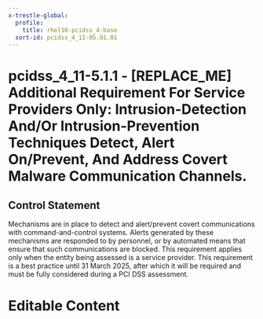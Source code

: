 ```yaml
---
x-trestle-global:
  profile:
    title: rhel10-pcidss_4-base
  sort-id: pcidss_4_11-05.01.01
---
```


# pcidss_4_11-5.1.1 - \[REPLACE_ME\] Additional Requirement For Service Providers Only: Intrusion-Detection And/Or Intrusion-Prevention Techniques Detect, Alert On/Prevent, And Address Covert Malware Communication Channels.

## Control Statement

Mechanisms are in place to detect and alert/prevent covert communications with
command-and-control systems. Alerts generated by these mechanisms are responded to by
personnel, or by automated means that ensure that such communications are blocked. This
requirement applies only when the entity being assessed is a service provider. This
requirement is a best practice until 31 March 2025, after which it will be required and
must be fully considered during a PCI DSS assessment.

# Editable Content

<!-- Make additions and edits below -->
<!-- The above represents the contents of the control as received by the profile, prior to additions. -->
<!-- If the profile makes additions to the control, they will appear below. -->
<!-- The above markdown may not be edited but you may edit the content below, and/or introduce new additions to be made by the profile. -->
<!-- If there is a yaml header at the top, parameter values may be edited. Use --set-parameters to incorporate the changes during assembly. -->
<!-- The content here will then replace what is in the profile for this control, after running profile-assemble. -->
<!-- The current profile has no added parts for this control, but you may add new ones here. -->
<!-- Each addition must have a heading either of the form ## Control my_addition_name -->
<!-- or ## Part a. (where the a. refers to one of the control statement labels.) -->
<!-- "## Control" parts are new parts added after the statement part. -->
<!-- "## Part" parts are new parts added into the top-level statement part with that label. -->
<!-- Subparts may be added with nested hash levels of the form ### My Subpart Name -->
<!-- underneath the parent ## Control or ## Part being added -->
<!-- See https://oscal-compass.github.io/compliance-trestle/tutorials/ssp_profile_catalog_authoring/ssp_profile_catalog_authoring for guidance. -->
